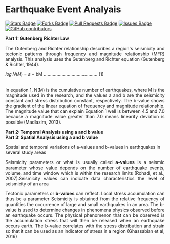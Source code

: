 # Earthquake Event Analyais

<a href="https://github.com/arifadli/Earthquake-Event-Analysis/stargazers"><img src="https://img.shields.io/github/stars/arifadli/Earthquake-Event-Analysis" alt="Stars Badge"/></a>
<a href="https://github.com/arifadli/Earthquake-Event-Analysis/network/members"><img src="https://img.shields.io/github/forks/arifadli/Earthquake-Event-Analysis" alt="Forks Badge"/></a>
<a href="https://github.com/arifadli/Earthquake-Event-Analysis/pulls"><img src="https://img.shields.io/github/issues-pr/arifadli/Earthquake-Event-Analysis" alt="Pull Requests Badge"/></a>
<a href="https://github.com/arifadli/Earthquake-Event-Analysis/issues"><img src="https://img.shields.io/github/issues/arifadli/Earthquake-Event-Analysis" alt="Issues Badge"/></a>
<a href="https://github.com/arifadli/Earthquake-Event-Analysis/contributors"><img alt="GitHub contributors" src="https://img.shields.io/github/contributors/arifadli/Earthquake-Event-Analysis?color=2b9348"></a>

<b>Part 1: Gutenberg Richter Law</b>
<p align="justify">The Gutenberg and Richter relationship describes a region's seismicity and tectonic patterns through frequency and magnitude relationship (MFR) analysis. This analysis uses the Gutenberg and Richter equation (Gutenberg & Richter, 1944).</p>
𝑙𝑜𝑔 𝑁(𝑀) = 𝑎 − 𝑏M .......................................... (1) <br><br>

<p align="justify">In equation 1, N(M) is the cumulative number of earthquakes, where M is the magnitude used in the research, and the values a and b are the seismicity constant and stress distribution constant, respectively. The b-value shows the gradient of the linear equation of frequency and magnitude relationship. The magnitude value that can explain Equation 1 well is between 4.5 and 7.0 because a magnitude value greater than 7.0 means linearity deviation is possible (Madlazim, 2013).</p>

<b>Part 2: Temporal Analysis using a and b value</b><br>
<b>Part 3: Spatial Analysis using a and b value</b><br>

Spatial and temporal variations of a-values and b-values in earthquakes in several study areas

<p align="justify">Seismicity parameters or what is usually called <b>a-values</b> is a seismic parameter whose value depends on the number of earthquake events, volume, and time window which is within the research limits (Rohadi, et al., 2007).Seismicity values can indicate data characteristics the level of seismicity of an area </p>

<p align="justify">Tectonic parameters or <b>b-values</b> can reflect. Local stress accumulation can thus be a parameter Seismicity is obtained from the relative frequency of quantities the occurrence of large and small earthquakes in an area. The b-value is used to determine changes in phenomena
physics observed before an earthquake occurs. The physical phenomenon that can be observed is the accumulation stress that will then be released when an earthquake occurs earth. The b-value correlates with the stress distribution
and strain so that it can be used as an indicator of stress in a region (Ghassabian et al, 2016)</p>


